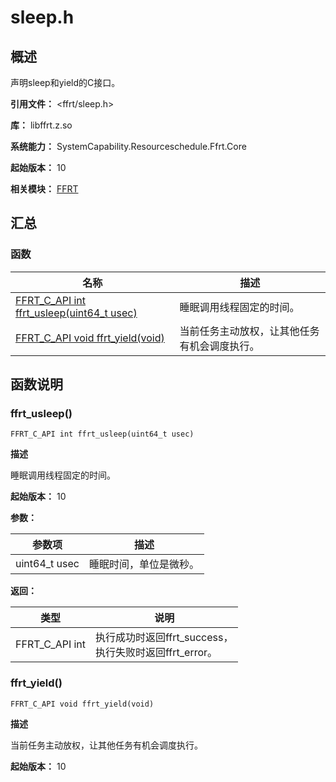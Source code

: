 # sleep.h

<!--Kit: Function Flow Runtime Kit-->
<!--Subsystem: Resourceschedule-->
<!--Owner: @chuchihtung; @yanleo-->
<!--Designer: @geoffrey_guo; @huangyouzhong-->
<!--Tester: @lotsof; @sunxuhao-->
<!--Adviser: @foryourself-->

## 概述

声明sleep和yield的C接口。

**引用文件：** <ffrt/sleep.h>

**库：** libffrt.z.so

**系统能力：** SystemCapability.Resourceschedule.Ffrt.Core

**起始版本：** 10

**相关模块：** [FFRT](capi-ffrt.md)

## 汇总

### 函数

| 名称 | 描述 |
| -- | -- |
| [FFRT_C_API int ffrt_usleep(uint64_t usec)](#ffrt_usleep) | 睡眠调用线程固定的时间。 |
| [FFRT_C_API void ffrt_yield(void)](#ffrt_yield) | 当前任务主动放权，让其他任务有机会调度执行。 |

## 函数说明

### ffrt_usleep()

```
FFRT_C_API int ffrt_usleep(uint64_t usec)
```

**描述**

睡眠调用线程固定的时间。

**起始版本：** 10


**参数：**

| 参数项 | 描述 |
| -- | -- |
| uint64_t usec | 睡眠时间，单位是微秒。 |

**返回：**

| 类型 | 说明 |
| -- | -- |
| FFRT_C_API int | 执行成功时返回ffrt_success，<br>          执行失败时返回ffrt_error。 |

### ffrt_yield()

```
FFRT_C_API void ffrt_yield(void)
```

**描述**

当前任务主动放权，让其他任务有机会调度执行。

**起始版本：** 10


